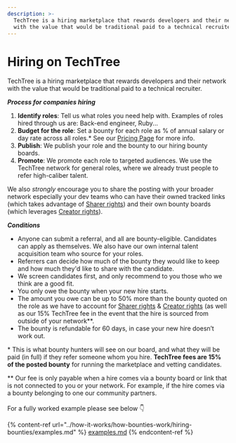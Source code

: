 ```yaml
---
description: >-
  TechTree is a hiring marketplace that rewards developers and their network
  with the value that would be traditional paid to a technical recruiter.
---
```


# Hiring on TechTree

TechTree is a hiring marketplace that rewards developers and their network with the value that would be traditional paid to a technical recruiter.

_**Process for companies hiring**_

1. **Identify roles**: Tell us what roles you need help with. Examples of roles hired through us are: Back-end engineer, Ruby...
2. **Budget for the role**: Set a bounty for each role as % of annual salary or day rate across all roles.\* See our [Pricing Page](../how-it-works/general-pricing.md) for more info.
3. **Publish**: We publish your role and the bounty to our hiring bounty boards.
4. **Promote**: We promote each role to targeted audiences. We use the TechTree network for general roles, where we already trust people to refer high-caliber talent.

We also _strongly_ encourage you to share the posting with your broader network especially your dev teams who can have their owned tracked links (which takes advantage of [Sharer rights](../how-it-works/how-bounties-work/hiring-bounties/roles-within-the-hiring-bounties/sharer-rights.md)) and their own bounty boards (which leverages [Creator rights](../how-it-works/how-bounties-work/hiring-bounties/roles-within-the-hiring-bounties/creator-rights.md)).

_**Conditions**_

* Anyone can submit a referral, and all are bounty-eligible. Candidates can apply as themselves. We also have our own internal talent acquisition team who source for your roles.
* Referrers can decide how much of the bounty they would like to keep and how much they'd like to share with the candidate.
* We screen candidates first, and only recommend to you those who we think are a good fit.
* You only owe the bounty when your new hire starts.
* The amount you owe can be up to 50% more than the bounty quoted on the role as we have to account for [Sharer rights](../how-it-works/how-bounties-work/hiring-bounties/roles-within-the-hiring-bounties/sharer-rights.md) & [Creator rights](../how-it-works/how-bounties-work/hiring-bounties/roles-within-the-hiring-bounties/creator-rights.md) (as well as our 15% TechTree fee in the event that the hire is sourced from outside of your network\*\*.
* The bounty is refundable for 60 days, in case your new hire doesn’t work out.

\* This is what bounty hunters will see on our board, and what they will be paid (in full) if they refer someone whom you hire. **TechTree fees are 15% of the posted bounty** for running the marketplace and vetting candidates.

\*\* Our fee is only payable when a hire comes via a bounty board or link that is not connected to you or your network. For example, if the hire comes via a bounty belonging to one our community partners.\
\
For a fully worked example please see below 👇

{% content-ref url="../how-it-works/how-bounties-work/hiring-bounties/examples.md" %}
[examples.md](../how-it-works/how-bounties-work/hiring-bounties/examples.md)
{% endcontent-ref %}





